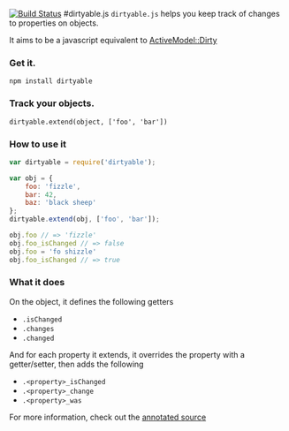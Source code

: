 [![Build Status](https://secure.travis-ci.org/terite/dirtyable.png)](http://travis-ci.org/terite/dirtyable)
#dirtyable.js
`dirtyable.js` helps you keep track of changes to properties on objects.

It aims to be a javascript equivalent to [ActiveModel::Dirty](http://api.rubyonrails.org/classes/ActiveModel/Dirty.html)

### Get it.
`npm install dirtyable`

### Track your objects.
`dirtyable.extend(object, ['foo', 'bar'])`

### How to use it
```javascript
var dirtyable = require('dirtyable');

var obj = {
    foo: 'fizzle',
    bar: 42,
    baz: 'black sheep'
};
dirtyable.extend(obj, ['foo', 'bar']);

obj.foo // => 'fizzle'
obj.foo_isChanged // => false
obj.foo = 'fo shizzle'
obj.foo_isChanged // => true
```

### What it does
On the object, it defines the following getters

* `.isChanged`
* `.changes`
* `.changed`

And for each property it extends, it overrides the property with a getter/setter, then adds the following

* `.<property>_isChanged`
* `.<property>_change`
* `.<property>_was`

For more information, check out the [annotated source](http://terite.github.com/dirtyable/docs/dirtyable.html)